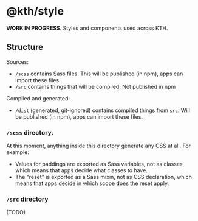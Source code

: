 # @kth/style

**WORK IN PROGRESS**. Styles and components used across KTH.

## Structure

Sources:

- `/scss` contains Sass files. This will be published (in npm), apps can import these files.
- `/src` contains things that will be compiled. Not published in npm

Compiled and generated:

- `/dist` (generated, git-ignored) contains compiled things from `src`. Will be published (in npm), apps can import these files.

### `/scss` directory.

At this moment, anything inside this directory generate any CSS at all. For example:

- Values for paddings are exported as Sass variables, not as classes, which means that apps decide what classes to have.
- The "reset" is exported as a Sass mixin, not as CSS declaration, which means that apps decide in which scope does the reset apply.

### `/src` directory

(TODO)
